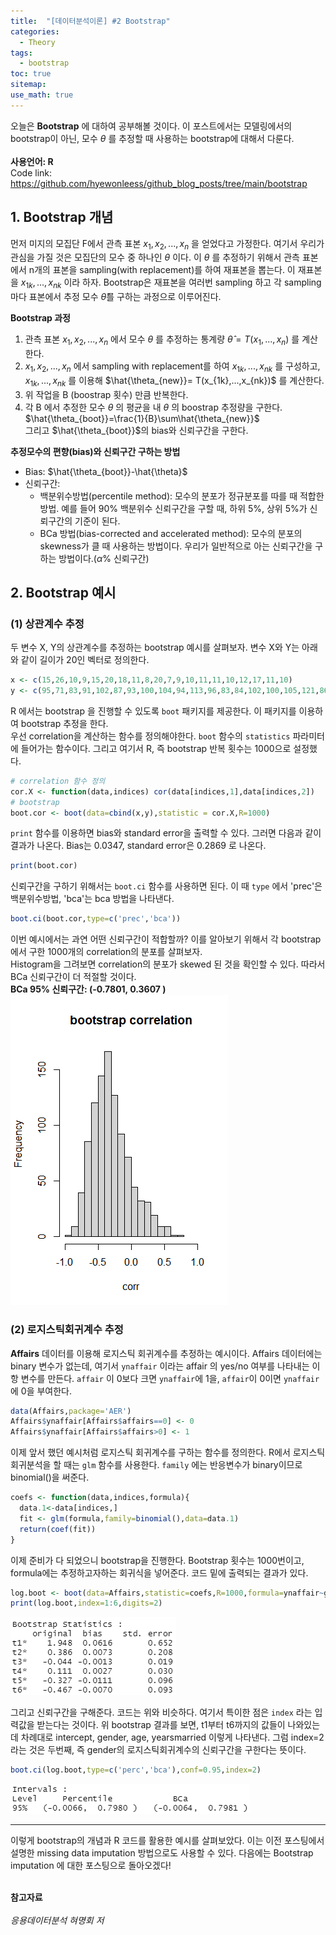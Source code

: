 ```yaml
---
title:  "[데이터분석이론] #2 Bootstrap"
categories:
  - Theory
tags:
  - bootstrap
toc: true  
sitemap: 
use_math: true
---
```


오늘은 **Bootstrap** 에 대하여 공부해볼 것이다. 이 포스트에서는 모델링에서의 bootstrap이 아닌, 모수 $\theta$ 를 추정할 때 사용하는 bootstrap에 대해서 다룬다.
<br>
<br>
**사용언어: R** <br>
Code link: <https://github.com/hyewonleess/github_blog_posts/tree/main/bootstrap>

## 1. Bootstrap 개념
먼저 미지의 모집단 F에서 관측 표본 $x_{1},x_{2},...,x_{n}$ 을 얻었다고 가정한다. 여기서 우리가 관심을 가질 것은 모집단의 모수 중 하나인 $\theta$ 이다. 이 $\theta$ 를 추정하기 위해서 관측 표본에서 n개의 표본을 sampling(with replacement)를 하여 재표본을 뽑는다. 이 재표본을 $x_{1k},...,x_{nk}$ 이라 하자. Bootstrap은 재표본을 여러번 sampling 하고 각 sampling 마다 표본에서 추정 모수 $\hat{\theta}$를 구하는 과정으로 이루어진다.  <br>

**Bootstrap 과정**
 1. 관측 표본  $x_{1},x_{2},...,x_{n}$ 에서 모수 $\theta$ 를 추정하는 통계량  $\hat{\theta} = T(x_{1},...,x_{n})$ 를 계산한다.
 2. $x_{1},x_{2},...,x_{n}$ 에서 sampling with replacement를 하여 $x_{1k},...,x_{nk}$ 를 구성하고, $x_{1k},...,x_{nk}$ 를 이용해 $\hat{\theta_{new}}= T(x_{1k},...,x_{nk})$ 를 계산한다.
 3. 위 작업을 B (boostrap 횟수) 만큼 반복한다.
 4. 각 B 에서 추정한 모수 $\theta$ 의 평균을 내 $\theta$ 의 boostrap 추정량을 구한다. $\hat{\theta_{boot}}=\frac{1}{B}\sum\hat{\theta_{new}}$ <br>
 그리고 $\hat{\theta_{boot}}$의 bias와 신뢰구간을 구한다.
 
**추정모수의 편향(bias)와 신뢰구간 구하는 방법**
 + Bias: $\hat{\theta_{boot}}-\hat{\theta}$ 
 + 신뢰구간: 
   - 백분위수방법(percentile method): 모수의 분포가 정규분포를 따를 때 적합한 방법. 예를 들어 90% 백분위수 신뢰구간을 구할 때, 하위 5%, 상위 5%가 신뢰구간의 기준이 된다.
   - BCa 방법(bias-corrected and accelerated method): 모수의 분포의 skewness가 클 때 사용하는 방법이다. 우리가 일반적으로 아는 신뢰구간을 구하는 방법이다.($\alpha$% 신뢰구간)
   
## 2. Bootstrap 예시
### (1) 상관계수 추정
두 변수 X, Y의 상관계수를 추정하는 bootstrap 예시를 살펴보자. 변수 X와 Y는 아래와 같이 길이가 20인 벡터로 정의한다.
```r
x <- c(15,26,10,9,15,20,18,11,8,20,7,9,10,11,11,10,12,17,11,10)
y <- c(95,71,83,91,102,87,93,100,104,94,113,96,83,84,102,100,105,121,86,100)
```
R 에서는 bootstrap 을 진행할 수 있도록 `boot` 패키지를 제공한다. 이 패키지를 이용하여 bootstrap 추정을 한다.<br>
우선 correlation을 계산하는 함수를 정의해야한다. `boot` 함수의 `statistics` 파라미터에 들어가는 함수이다. 그리고 여기서 R, 즉 bootstrap 반복 횟수는 1000으로 설정했다.

```r
# correlation 함수 정의
cor.X <- function(data,indices) cor(data[indices,1],data[indices,2])
# bootstrap 
boot.cor <- boot(data=cbind(x,y),statistic = cor.X,R=1000)
```
`print` 함수를 이용하면 bias와 standard error을 출력할 수 있다. 그러면 다음과 같이 결과가 나온다. Bias는  0.0347, standard error은 0.2869 로 나온다.
```r
print(boot.cor)
```
신뢰구간을 구하기 위해서는 `boot.ci` 함수를 사용하면 된다. 이 때 `type` 에서 'prec'은 백분위수방법, 'bca'는 bca 방법을 나타낸다. 
```r
boot.ci(boot.cor,type=c('prec','bca'))
```
이번 예시에서는 과연 어떤 신뢰구간이 적합할까? 이를 알아보기 위해서 각 bootstrap에서 구한 1000개의 correlation의 분포를 살펴보자.<br>
Histogram을 그려보면 correlation의 분포가 skewed 된 것을 확인할 수 있다. 따라서 BCa 신뢰구간이 더 적절할 것이다. <br>
**BCa 95% 신뢰구간: (-0.7801,  0.3607 )**
![hist](\assets\cor_hist.png)
  

### (2) 로지스틱회귀계수 추정
**Affairs** 데이터를 이용해 로지스틱 회귀계수를 추정하는 예시이다. Affairs 데이터에는 binary 변수가 없는데, 여기서 `ynaffair` 이라는 affair 의 yes/no 여부를 나타내는 이항 변수를 만든다.
`affair` 이 0보다 크면 `ynaffair`에 1을, `affair`이 0이면 `ynaffair`에 0을 부여한다.
```r
data(Affairs,package='AER')
Affairs$ynaffair[Affairs$affairs==0] <- 0
Affairs$ynaffair[Affairs$affairs>0] <- 1
```

이제 앞서 했던 예시처럼 로지스틱 회귀계수를 구하는 함수를 정의한다. R에서 로지스틱회귀분석을 할 때는 `glm` 함수를 사용한다. `family` 에는 반응변수가 binary이므로 binomial()을 써준다.
```r
coefs <- function(data,indices,formula){
  data.1<-data[indices,]
  fit <- glm(formula,family=binomial(),data=data.1)
  return(coef(fit))
}
```
이제 준비가 다 되었으니 bootstrap을 진행한다. Bootstrap 횟수는 1000번이고, formula에는 추정하고자하는 회귀식을 넣어준다. 코드 밑에 출력되는 결과가 있다.
```r
log.boot <- boot(data=Affairs,statistic=coefs,R=1000,formula=ynaffair~gender+age+yearsmarried+religiousness+rating)
print(log.boot,index=1:6,digits=2)
```
![result](\assets\boot_result.PNG)


그리고 신뢰구간을 구해준다. 코드는 위와 비슷하다. 여기서 특이한 점은 `index` 라는 입력값을 받는다는 것이다. 위 bootstrap 결과를 보면, t1부터 t6까지의 값들이 나와있는데 차례대로 intercept, 
gender, age, yearsmarried 이렇게 나타낸다. 그럼 index=2 라는 것은 두번째, 즉 gender의 로지스틱회귀계수의 신뢰구간을 구한다는 뜻이다. <br>
```r
boot.ci(log.boot,type=c('perc','bca'),conf=0.95,index=2)
```
![result](\assets\confidence.PNG)

---

이렇게 bootstrap의 개념과 R 코드를 활용한 예시를 살펴보았다. 이는 이전 포스팅에서 설명한 missing data imputation 방법으로도 사용할 수 있다. 다음에는 Bootstrap imputation 에 대한 포스팅으로 돌아오겠다!
<br>
<br>

**참고자료** <br>
<br>
*응용데이터분석 혀명회 저*
